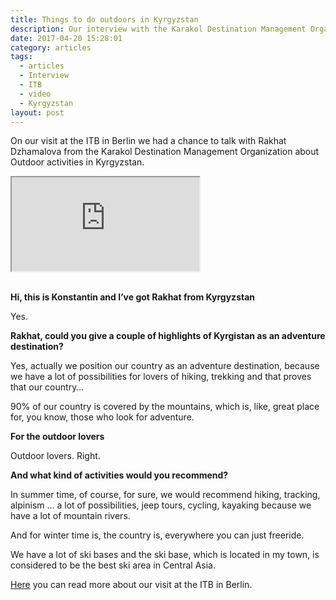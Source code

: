 ```yaml
---
title: Things to do outdoors in Kyrgyzstan
description: Our interview with the Karakol Destination Management Organization from Kyrgyzstan at the ITB in Berlin
date: 2017-04-20 15:28:01
category: articles
tags:
  - articles
  - Interview
  - ITB
  - video
  - Kyrgyzstan
layout: post
---
```

On our visit at the ITB in Berlin we had a chance to talk with Rakhat Dzhamalova from the Karakol Destination Management Organization about Outdoor activities in Kyrgyzstan.

<div class="embed-responsive embed-responsive-16by9">
  <iframe class="embed-responsive-item" src="https://www.youtube.com/embed/vtyaeb61evg"></iframe>
</div>
<br>

<!--more-->

**Hi, this is Konstantin and I’ve got Rakhat from Kyrgyzstan**

Yes.

**Rakhat, could you give a couple of highlights of Kyrgistan as an adventure destination?**

Yes, actually we position our country as an adventure destination, because we have a lot of possibilities for lovers of hiking, trekking and that proves that our country…

90% of our country is covered by the mountains, which is, like, great place for, you know, those who look for adventure.

**For the outdoor lovers**

Outdoor lovers. Right.

**And what kind of activities would you recommend?**

In summer time, of course, for sure, we would recommend hiking, tracking, alpinism … a lot of possibilities, jeep tours, cycling, kayaking because we have a lot of mountain rivers.

And for winter time is, the country is, everywhere you can just freeride.

We have a lot of ski bases and the ski base, which is located in my town, is considered to be the best ski area in Central Asia.

<a href="http://www.hikeventures.com/ITB-2017/">Here</a> you can read more about our visit at the ITB in Berlin.
